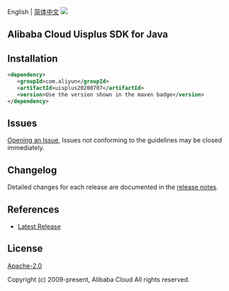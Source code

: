 English | [简体中文](README-CN.md)
![](https://aliyunsdk-pages.alicdn.com/icons/AlibabaCloud.svg)

## Alibaba Cloud Uisplus SDK for Java

## Installation

```xml
<dependency>
   <groupId>com.aliyun</groupId>
   <artifactId>uisplus20200707</artifactId>
   <version>Use the version shown in the maven badge</version>
</dependency>
```

## Issues
[Opening an Issue](https://github.com/aliyun/alibabacloud-sdk/issues/new), Issues not conforming to the guidelines may be closed immediately.

## Changelog
Detailed changes for each release are documented in the [release notes](./ChangeLog.txt).

## References
* [Latest Release](https://github.com/aliyun/alibabacloud-sdk/tree/master/java)

## License
[Apache-2.0](http://www.apache.org/licenses/LICENSE-2.0)

Copyright (c) 2009-present, Alibaba Cloud All rights reserved.